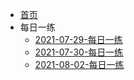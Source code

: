 * [首页](/pmp_study/)
* 每日一练
    * [2021-07-29-每日一练](/pmp_study/practice/huaxia/2021-07-29-每日一练.md)
    * [2021-07-30-每日一练](/pmp_study/practice/huaxia/2021-07-30-每日一练.md)
    * [2021-08-02-每日一练](/pmp_study/practice/huaxia/2021-08-02-每日一练.md)